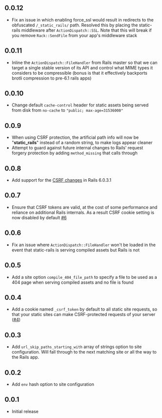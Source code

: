 ## 0.0.12

* Fix an issue in which enabling force_ssl would result in redirects to the
  obfuscated `/_static_rails/` path. Resolved this by placing the static-rails
  middleware after `ActionDispatch::SSL`. Note that this will break if you
  remove `Rack::SendFile` from your app's middleware stack

## 0.0.11

* Inline the `ActionDispatch::FileHandler` from Rails master so that we can
  target a single stable version of its API and control what MIME types it
  considers to be compressible (bonus is that it effectively backports brotli
  compression to pre-6.1 rails apps)

## 0.0.10

* Change default `cache-control` header for static assets being served from disk
  from `no-cache` to `"public; max-age=31536000"`

## 0.0.9

* When using CSRF protection, the artificial path info will now be
  "__static_rails__" instead of a random string, to make logs appear cleaner
* Attempt to guard against future internal changes to Rails' request forgery
  protection by adding `method_missing` that calls through

## 0.0.8

* Add support for the [CSRF
  changes](https://github.com/rails/rails/commit/358ff18975f26e820ea355ec113ffc5228e59af8) in Rails 6.0.3.1

## 0.0.7

* Ensure that CSRF tokens are valid, at the cost of some performance and
  reliance on additional Rails internals. As a result CSRF cookie setting is now
  disabled by default [#6](https://github.com/testdouble/static-rails/pull/6)

## 0.0.6

* Fix an issue where `ActionDispatch::FileHandler` won't be loaded in the event
  that static-rails is serving compiled assets but Rails is not

## 0.0.5

* Add a site option `compile_404_file_path` to specify a file to be used as a
  404 page when serving compiled assets and no file is found

## 0.0.4

* Add a cookie named `_csrf_token` by default to all static site requests, so
  that your static sites can make CSRF-protected requests of your server
  ([#4](https://github.com/testdouble/static-rails/pull/4))

## 0.0.3

* Add `url_skip_paths_starting_with` array of strings option to site
  configuration. Will fall through to the next matching site or all the way to
  the Rails app.

## 0.0.2

* Add `env` hash option to site configuration

## 0.0.1

* Initial release
